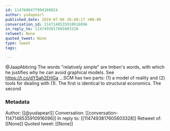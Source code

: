 ```yaml
---
id: 1147608477994369024
author: yudapearl
published_date: 2019-07-06 20:49:17 +00:00
conversation_id: 1147148535910916096
in_reply_to: 1147493817605603328
retweet: None
quoted_tweet: None
type: tweet
tags:

---
```


@JaapAbbring The words "relatively simple" are Imben's words, with which he justifies why he can avoid graphical models. See 
https://t.co/dYSah2EHGa …SCM has two parts: (1) a model of reality and (2) tools for dealing with (1). The first is identical to structural economics. The second

### Metadata

Author: [[@yudapearl]]
Conversation: [[conversation-1147148535910916096]]
In reply to: [[1147493817605603328]]
Retweet of: [[None]]
Quoted tweet: [[None]]
